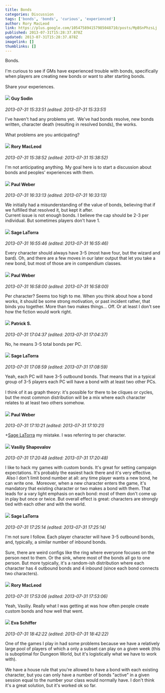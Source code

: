 ```yaml
---
title: Bonds
categories: Discussion
tags: ['bonds', 'bonds', 'curious', 'experienced']
author: Rory MacLeod
link: https://plus.google.com/105475894157985048710/posts/MpBSnPhzsLj
published: 2013-07-31T15:28:37.878Z
updated: 2013-07-31T15:28:37.878Z
imagelink: []
thumblinks: []
---
```


Bonds.<br /><br />I&#39;m curious to see if GMs have experienced trouble with bonds, specifically when players are creating new bonds or want to alter starting bonds.<br /><br />Share your experiences.
<div id='comment z13odtoxmlnzhxhvw225jz1w3pebcjjaq04'>
  <h4><img src='{{site.baseurl}}//images/avatars/108941275253004747705_photo.jpg'> Guy Sodin</h4>
      <p><cite>2013-07-31 15:33:51 (edited: 2013-07-31 15:33:51)</cite></p>
        <p>I&#39;ve haven&#39;t had any problems yet.  We&#39;ve had bonds resolve, new bonds written, character death (resulting in resolved bonds), the works.<br /><br />What problems are you anticipating?</p>
</div>
        

<div id='comment z13odtoxmlnzhxhvw225jz1w3pebcjjaq04'>
  <h4><img src='{{site.baseurl}}//images/avatars/105475894157985048710_photo.jpg'> Rory MacLeod</h4>
      <p><cite>2013-07-31 15:38:52 (edited: 2013-07-31 15:38:52)</cite></p>
        <p>I&#39;m not anticipating anything. My goal here is to start a discussion about bonds and peoples&#39; experiences with them.</p>
</div>
        

<div id='comment z13odtoxmlnzhxhvw225jz1w3pebcjjaq04'>
  <h4><img src='{{site.baseurl}}//images/avatars/102842901273986999928_photo.jpg'> Paul Weber</h4>
      <p><cite>2013-07-31 16:33:13 (edited: 2013-07-31 16:33:13)</cite></p>
        <p>We initially had a misunderstanding of the value of bonds, believing that if we fulfilled that resolved it, but kept it after. <br />Current issue is not enough bonds. I believe the cap should be 2-3 per individual. But sometimes players don&#39;t have 1.</p>
</div>
        

<div id='comment z13odtoxmlnzhxhvw225jz1w3pebcjjaq04'>
  <h4><img src='{{site.baseurl}}//images/avatars/117415966179711277938_photo.jpg'> Sage LaTorra</h4>
      <p><cite>2013-07-31 16:55:46 (edited: 2013-07-31 16:55:46)</cite></p>
        <p>Every character should always have 3-5 (most have four, but the wizard and bard). Oh, and there are a few moves in our later output that let you take a new bond, but most of those are in compendium classes.</p>
</div>
        

<div id='comment z13odtoxmlnzhxhvw225jz1w3pebcjjaq04'>
  <h4><img src='{{site.baseurl}}//images/avatars/102842901273986999928_photo.jpg'> Paul Weber</h4>
      <p><cite>2013-07-31 16:58:00 (edited: 2013-07-31 16:58:00)</cite></p>
        <p>Per character? Seems too high to me. When you think about how a bond works, it should be some strong motivation, or past incident rather, that binds you together. More than two makes things... Off. Or at least I don&#39;t see how the fiction would work right.</p>
</div>
        

<div id='comment z13odtoxmlnzhxhvw225jz1w3pebcjjaq04'>
  <h4><img src='{{site.baseurl}}//images/avatars/105662257138352935180_photo.jpg'> Patrick S.</h4>
      <p><cite>2013-07-31 17:04:37 (edited: 2013-07-31 17:04:37)</cite></p>
        <p>No, he means 3-5 total bonds per PC.</p>
</div>
        

<div id='comment z13odtoxmlnzhxhvw225jz1w3pebcjjaq04'>
  <h4><img src='{{site.baseurl}}//images/avatars/117415966179711277938_photo.jpg'> Sage LaTorra</h4>
      <p><cite>2013-07-31 17:08:59 (edited: 2013-07-31 17:08:59)</cite></p>
        <p>Yeah, each PC will have 3-5 outbound bonds. That means that in a typical group of 3-5 players each PC will have a bond with at least two other PCs.<br /><br />I think of it as graph theory: it&#39;s possible for there to be cliques or cycles, but the most common distribution will be a mix where each character relates to at least two others somehow.</p>
</div>
        

<div id='comment z13odtoxmlnzhxhvw225jz1w3pebcjjaq04'>
  <h4><img src='{{site.baseurl}}//images/avatars/102842901273986999928_photo.jpg'> Paul Weber</h4>
      <p><cite>2013-07-31 17:10:21 (edited: 2013-07-31 17:10:21)</cite></p>
        <p><span class="proflinkWrapper"><span class="proflinkPrefix">+</span><a class="proflink" href="https://plus.google.com/117415966179711277938" oid="117415966179711277938">Sage LaTorra</a></span> my mistake. I was referring to per character.</p>
</div>
        

<div id='comment z13odtoxmlnzhxhvw225jz1w3pebcjjaq04'>
  <h4><img src='{{site.baseurl}}//images/avatars/105808699738403752805_photo.jpg'> Vasiliy Shapovalov</h4>
      <p><cite>2013-07-31 17:20:48 (edited: 2013-07-31 17:20:48)</cite></p>
        <p>I like to hack my games with custom bonds. It&#39;s great for setting campaign expectations. It&#39;s probably the easiest hack there and it&#39;s very effective.  Also I don&#39;t limit bond number at all: any time player wants a new bond, he can write one.  Moreover, when a new character enters the game, it&#39;s mandatory that existing character or two makes a bond with them. That leads for a vary light emphasis on each bond: most of them don&#39;t come up in play but once or twice. But overall effect is great: characters are strongly tied with each other and with the world.</p>
</div>
        

<div id='comment z13odtoxmlnzhxhvw225jz1w3pebcjjaq04'>
  <h4><img src='{{site.baseurl}}//images/avatars/117415966179711277938_photo.jpg'> Sage LaTorra</h4>
      <p><cite>2013-07-31 17:25:14 (edited: 2013-07-31 17:25:14)</cite></p>
        <p>I&#39;m not sure I follow. Each player character will have 3-5 outbound bonds, and, typically, a similar number of inbound bonds.<br /><br />Sure, there are weird configs like the ring where everyone focuses on the person next to them. Or the sink, where most of the bonds all go to one person. But more typically, it&#39;s a random-ish distribution where each character has 4 outbound bonds and 4 inbound (since each bond connects two characters).</p>
</div>
        

<div id='comment z13odtoxmlnzhxhvw225jz1w3pebcjjaq04'>
  <h4><img src='{{site.baseurl}}//images/avatars/105475894157985048710_photo.jpg'> Rory MacLeod</h4>
      <p><cite>2013-07-31 17:53:06 (edited: 2013-07-31 17:53:06)</cite></p>
        <p>Yeah, Vasiliy. Really what I was getting at was how often people create custom bonds and how well that went.</p>
</div>
        

<div id='comment z13odtoxmlnzhxhvw225jz1w3pebcjjaq04'>
  <h4><img src='{{site.baseurl}}//images/avatars/100264574220559270115_photo.jpg'> Eva Schiffer</h4>
      <p><cite>2013-07-31 18:42:22 (edited: 2013-07-31 18:42:22)</cite></p>
        <p>One of the games I play in had some problems because we have a relatively large pool of players of which a only a subset can play on a given week (this is suboptimal for Dungeon World, but it&#39;s logistically what we have to work with).<br /><br />We have a house rule that you&#39;re allowed to have a bond with each existing character, but you can only have a number of bonds &quot;active&quot; in a given session equal to the number your class would normally have. I don&#39;t think it&#39;s a great solution, but it&#39;s worked ok so far.</p>
</div>
        